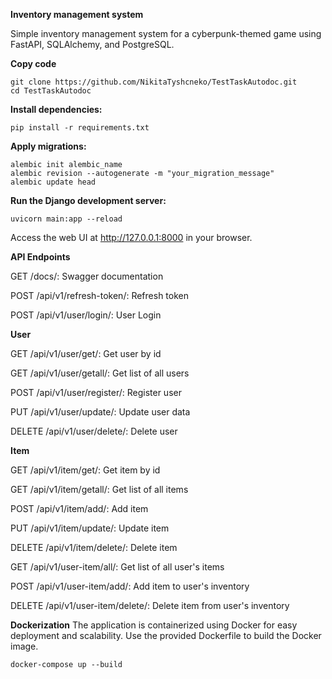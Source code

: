 **Inventory management system**

Simple inventory management system for a cyberpunk-themed game using FastAPI, SQLAlchemy, and PostgreSQL.

**Copy code**
```
git clone https://github.com/NikitaTyshcneko/TestTaskAutodoc.git
cd TestTaskAutodoc
```

**Install dependencies:**
```
pip install -r requirements.txt
```
**Apply migrations:**
```
alembic init alembic_name
alembic revision --autogenerate -m "your_migration_message"
alembic update head
```

**Run the Django development server:**
```
uvicorn main:app --reload 
```

Access the web UI at http://127.0.0.1:8000 in your browser.

**API Endpoints**

GET /docs/: Swagger documentation

POST /api/v1/refresh-token/: Refresh token

POST /api/v1/user/login/: User Login

**User**

GET /api/v1/user/get/: Get user by id

GET /api/v1/user/getall/: Get list of all users

POST /api/v1/user/register/: Register user

PUT  /api/v1/user/update/: Update user data

DELETE /api/v1/user/delete/: Delete user

**Item**

GET /api/v1/item/get/: Get item by id

GET /api/v1/item/getall/: Get list of all items

POST /api/v1/item/add/: Add item

PUT  /api/v1/item/update/: Update item

DELETE /api/v1/item/delete/: Delete item

GET /api/v1/user-item/all/: Get list of all user's items

POST /api/v1/user-item/add/: Add item to user's inventory

DELETE /api/v1/user-item/delete/: Delete item from user's inventory

**Dockerization**
The application is containerized using Docker for easy deployment and scalability. Use the provided Dockerfile to build the Docker image.
```
docker-compose up --build 
```